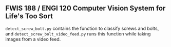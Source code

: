 ## FWIS 188 / ENGI 120 Computer Vision System for Life's Too Sort
```detect_screw_bolt.py``` contains the function to classify screws and bolts, and ```detect_screw_bolt_video_feed.py``` runs this function while taking images from a video feed.